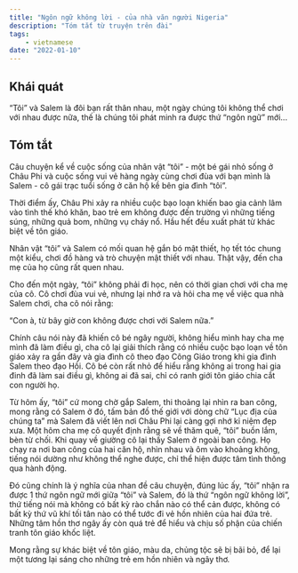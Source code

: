 ```yaml
---
title: "Ngôn ngữ không lời - của nhà văn người Nigeria"
description: "Tóm tắt từ truyện trên đài"
tags:
    - vietnamese
date: "2022-01-10"
---
```


<salaadas-hero ai='Stable Diffusion' prompt='man coding on a laptop in herge style' file='tintin'></salaadas-hero>

## Khái quát

“Tôi” và Salem là đôi bạn rất thân nhau, một ngày chúng tôi không thể chơi với nhau được nữa, thế là chúng tôi phát minh ra được thứ “ngôn ngữ” mới...

## Tóm tắt

Câu chuyện kể về cuộc sống của nhân vật “tôi” - một bé gái nhỏ sống ở Châu Phi và cuộc sống vui vẻ hàng ngày cùng chơi đùa với bạn mình là Salem - cô gái trạc tuổi sống ở căn hộ kề bên gia đình “tôi”.

Thời điểm ấy, Châu Phi xảy ra nhiều cuộc bạo loạn khiến bao gia cảnh lâm vào tình thế khó khăn, bao trẻ em không được đến trường vì những tiếng súng, những quả bom, những vụ cháy nổ. Hầu hết đều xuất phát từ khác biệt về tôn giáo.

Nhân vật “tôi” và Salem có mối quan hệ gắn bó mật thiết, họ tết tóc chung một kiểu, chơi đồ hàng và trò chuyện mật thiết với nhau. Thật vậy, đến cha mẹ của họ cũng rất quen nhau.

Cho đến một ngày, “tôi” không phải đi học, nên có thời gian chơi với cha mẹ của cô. Cô chơi đùa vui vẻ, nhưng lại nhớ ra và hỏi cha mẹ về việc qua nhà Salem chơi, cha cô nói rằng:

“Con à, từ bây giờ con không được chơi với Salem nữa.”

Chính câu nói này đã khiến cô bé ngây người, không hiểu mình hay cha mẹ mình đã làm điều gì, cha cô lại giải thích rằng có nhiều cuộc bạo loạn về tôn giáo xảy ra gần đây và gia đình cô theo đạo Công Giáo trong khi gia đình Salem theo đạo Hồi. Cô bé còn rất nhỏ để hiểu rằng không ai trong hai gia đinh đã làm sai điều gì, không ai đã sai, chỉ có ranh giới tôn giáo chia cắt con người họ.

Từ hôm ấy, “tôi” cứ mong chờ gắp Salem, thi thoảng lại nhìn ra ban công, mong rằng có Salem ở đó, tấm bản đồ thế giới với dòng chữ “Lục địa của chúng ta” mà Salem đã viết lên nơi Châu Phi lại càng gợi nhớ kỉ niệm đẹp xưa. Một hôm cha mẹ cô quyết định rằng sẽ về thăm quê, “tôi” buồn lắm, bèn từ chối. Khi quay về giường cô lại thấy Salem ở ngoài ban công. Họ chạy ra nơi ban công của hai căn hộ, nhìn nhau và ôm vào khoảng không, tiếng nói dường như không thể nghe được, chỉ thể hiện được tâm tình thông qua hành động.

Đó cũng chính là ý nghĩa của nhan đề câu chuyện, đúng lúc ấy, “tôi” nhận ra được 1 thứ ngôn ngữ mới giữa “tôi” và Salem, đó là thứ “ngôn ngữ không lời”, thứ tiếng nói mà không có bất kỳ rào chắn nào có thể cản được, không có bất kỳ thứ vũ khí tối tân nào có thể tước đi vẻ hồn nhiên của hai đứa trẻ. Những tâm hồn thơ ngây ấy còn quá trẻ để hiểu và chịu số phận của chiến tranh tôn giáo khốc liệt.

Mong rằng sự khác biệt về tôn giáo, màu da, chủng tộc sẽ bị bãi bỏ, để lại một tương lại sáng cho những trẻ em hồn nhiên và ngây thơ.
